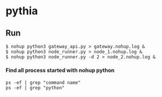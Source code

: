 # pythia


## Run
    $ nohup python3 gateway_api.py > gateway.nohup.log &
    $ nohup python3 node_runner.py > node_1.nohup.log &
    $ nohup python3 node_runner.py -d 2 > node_2.nohup.log &


#### Find all process started with nohup python
    ps -ef | grep "command name"
    ps -ef | grep "python"